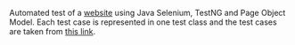 Automated test of a [website](https://automationexercise.com/) using Java Selenium, TestNG and Page Object Model. 
Each test case is represented in one test class and the test cases are taken from [this link](https://automationexercise.com/test_cases).